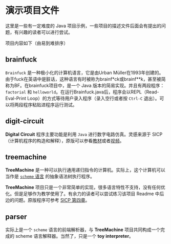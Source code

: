 # 演示项目文件

这里是一些有一定难度的 Java 项目示例，一些项目的描述文件后面会有提出的问题，有兴趣的读者可以进行尝试。

项目内容如下（由易到难排序）

## brainfuck

`Brainfuck` 是一种极小化的计算机语言，它是由Urban Müller在1993年创建的。由于fuck在英语中是脏话，这种语言有时被称为brainf*ck或brainf**k，甚至被简称为BF。在brainfuck项目中，是一个 Java 版本的简易实现。并且有两段程序：`factorial` 和 `helloworld`。在运行Brainfuck.java后，程序会以REPL（Read-Eval-Print Loop）的方式等待用户录入程序（录入空行或者按 `Ctrl-C` 退出）。可以将两段程序粘贴进程序运行测试。

## digit-circuit

**Digital Circuit** 程序主要功能是利用 `Java` 进行数字电路仿真。灵感来源于 SICP（计算机程序的构造和解释），原版可以参看[教材](https://sarabander.github.io/sicp/html/3_002e3.xhtml#g_t3_002e3_002e4)或者[视频](https://www.bilibili.com/video/BV1Xx41117tr/?p=10)。

## treemachine

**TreeMachine** 是一种可以执行通用递归指令的计算机。实际上，这个计算机可以当作是 [`scheme` 语言](https://www.scheme.com/tspl4/) 的抽象语法树执行程序。

**TreeMachine** 项目只是一个非常简单的实现，很多语言特性不支持，没有任何优化。但是足够作为教学使用了。有余力的读者可以尝试练习该项目 Readme 中后边的问题。原版程序可参考 [SICP 第四章](https://sarabander.github.io/sicp/html/4_002e1.xhtml#g_t4_002e1)。

## parser

实际上是一个 `scheme` 语言的前端解析器，与 **TreeMachine** 项目共同构成一个完成的 scheme 语言解释器。当然了，只是一个 **toy interpreter**。
